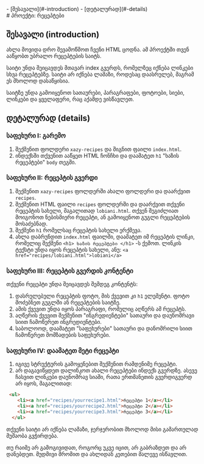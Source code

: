 <div className="navigation">
- [შესავალი](#-introduction) 
- [დეტალურად](#-details) 
</div>

<div className="content">
# პროექტი: რეცეპტები

## შესავალი (introduction)

ახლა მოვიდა დრო შევამოწმოთ ჩვენი HTML ცოდნა. ამ პროექტში თვენ ააწყობთ უბრალო რეცეპტების საიტს.

საიტი უნდა შეიცავდეს მთავარ index გვერდს, რომელზეც იქნება ლინკები სხვა რეცეპტებზე. საიტი არ იქნება ლამაზი, როდესაც დაასრულებ, მაგრამ ეს მხოლოდ დასაწყისია.

საიტზე უნდა გამოიყენოთ სათაურები, პარაგრაფები, ფოტოები, სიები, ლინკები და ყველაფერი, რაც აქამდე ვისწავლეთ.

## დეტალურად (details)

<div className="homework">

### საფეხური I: გარემო

1. შექმენით ფოლდერი `xazy-recipes` და შიგნით ფაილი `index.html`.
2. ინდექსში თქვენით ააწყეთ HTML ჩონჩხი და დაამატეთ `h1` "ხაზის რეცეპტები" `body` თეგში.

### საფეხური II: რეცეპტის გვერდი

1. შექმენით `xazy-recipes` ფოლდერში ახალი ფოლდერი და დაარქვით `recipes`.
2. შექმენით HTML ფაილი `recipes` ფოლდერში და დაარქვით თქვენი რეცეპტის სახელი, მაგალითად `lobiani.html`. თქვენ შეგიძლიათ მოიგონოთ ნებისმიერი რეცეპტი, ან გამოიყენოთ გუგლი რეცეპტების მოსაძებნად.
3. შექმენი `h1` რომელსაც რეცეპტის სახელი ერქმევა.
4. ახლა დაბრუნდით `index.html` ფაილში, დაამატეთ იმ რეცეპტის ლინკი, რომელიც შექმენი `<h1> ხაზის რეცეპტები </h1>` -ს ქემოთ. ლინკის ტექსტი უნდა იყოს რეცეპტის სახელი, ანუ: `<a href="recipes/lobiani.html">lobiani</a>`

### საფეხური III: რეცეპტის გვერდის კონტენტი

თქვენი რეცეპტი უნდა შეიცავდეს შემდეგ კონტენტს:

1. დასრულებული რეცეპტის ფოტო, მის ქვევით კი `h1` ელემენტი. ფოტო მოძებნეთ გუგლში ან რეცეპტების საიტზე.
2. ამის ქვევით უნდა იყოს პარაგრაფი, რომელიც აღწერს ამ რეცეპტს.
3. აღწერის ქვევით შექმენით "ინგრედიენტები" სათაური და დაუნომრავი სიით ჩამოწერეთ ინგრედიენტები.
4. საბოლოოდ, დაამატეთ "საფეხურები" სათაური და დანომრილი სიით ჩამოწერეთ მომზადების საფეხურები.

### საფეხური IV: დაამატეთ მეტი რეცეპტი

1. იგივე სტრუქტურის გამოყენებით შექმენით რამდენიმე რეცეპტი.
2. არ დაგავიწყდეთ დალინკოთ ახალი რეცეპტები ინდექს გვერდზე. ასევე ჩასვით ლინკები დაუნომრავ სიაში, რათა ერთმანეთის გვერდიგვერდ არ იყოს, მაგალითად:

```html
 <ul>
    <li><a href="recipes/yourrecipe1.html">რეცეპტი 1</a></li>
    <li><a href="recipes/yourrecipe2.html">რეცეპტი 2</a></li>
    <li><a href="recipes/yourrecipe3.html">რეცეპტი 3</a></li>
  </ul>
```

თქვენი საიტი არ იქნება ლამაზი, ჯერჯერობით მხოლოდ მისი გამართულად მუშაობა გვჭირდება.

</div>

თუ რაიმე არ გამოგივიდათ, როგორც უკვე იცით, არ გაბრაზდეთ და არ დანებდეთ. მუდმივი შრომით და ახლიდან კეთებით მალევე ისწავლით.

</div>
